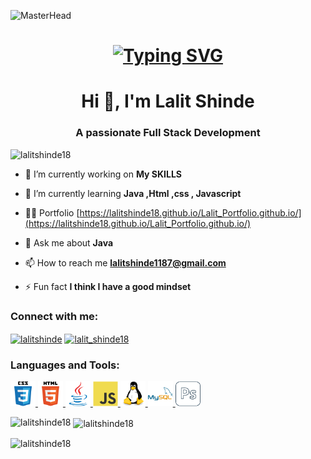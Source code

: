 ![MasterHead](https://user-images.githubusercontent.com/74038190/241765440-80728820-e06b-4f96-9c9e-9df46f0cc0a5.gif)
<h1 align="center">
<a href="https://git.io/typing-svg"><img src="https://readme-typing-svg.demolab.com?font=Fira+Code&pause=1000&color=1AB0F7&random=false&width=435&lines=Welcome+TO+My+GITHUB+PROFILE" alt="Typing SVG" /></a>
</h1>
<h1 align="center">Hi 👋, I'm Lalit Shinde</h1>
<h3 align="center">A passionate Full Stack Development</h3>

<p align="left"> <img src="https://komarev.com/ghpvc/?username=lalitshinde18&label=Profile%20views&color=0e75b6&style=flat" alt="lalitshinde18" /> </p>

- 🔭 I’m currently working on **My SKILLS**

- 🌱 I’m currently learning **Java ,Html ,css , Javascript**

- 👨‍💻 Portfolio [https://lalitshinde18.github.io/Lalit_Portfolio.github.io/](https://lalitshinde18.github.io/Lalit_Portfolio.github.io/)

- 💬 Ask me about **Java**

- 📫 How to reach me **lalitshinde1187@gmail.com**

- ⚡ Fun fact **I think I have a good mindset**

<h3 align="left">Connect with me:</h3>
<p align="left">
<a href="https://linkedin.com/in/lalitshinde" target="blank"><img align="center" src="https://raw.githubusercontent.com/rahuldkjain/github-profile-readme-generator/master/src/images/icons/Social/linked-in-alt.svg" alt="lalitshinde" height="30" width="40" /></a>
<a href="https://instagram.com/lalit_shinde18" target="blank"><img align="center" src="https://raw.githubusercontent.com/rahuldkjain/github-profile-readme-generator/master/src/images/icons/Social/instagram.svg" alt="lalit_shinde18" height="30" width="40" /></a>
</p>

<h3 align="left">Languages and Tools:</h3>
<p align="left"> <a href="https://www.w3schools.com/css/" target="_blank" rel="noreferrer"> <img src="https://raw.githubusercontent.com/devicons/devicon/master/icons/css3/css3-original-wordmark.svg" alt="css3" width="40" height="40"/> </a> <a href="https://www.w3.org/html/" target="_blank" rel="noreferrer"> <img src="https://raw.githubusercontent.com/devicons/devicon/master/icons/html5/html5-original-wordmark.svg" alt="html5" width="40" height="40"/> </a> <a href="https://www.java.com" target="_blank" rel="noreferrer"> <img src="https://raw.githubusercontent.com/devicons/devicon/master/icons/java/java-original.svg" alt="java" width="40" height="40"/> </a> <a href="https://developer.mozilla.org/en-US/docs/Web/JavaScript" target="_blank" rel="noreferrer"> <img src="https://raw.githubusercontent.com/devicons/devicon/master/icons/javascript/javascript-original.svg" alt="javascript" width="40" height="40"/> </a> <a href="https://www.linux.org/" target="_blank" rel="noreferrer"> <img src="https://raw.githubusercontent.com/devicons/devicon/master/icons/linux/linux-original.svg" alt="linux" width="40" height="40"/> </a> <a href="https://www.mysql.com/" target="_blank" rel="noreferrer"> <img src="https://raw.githubusercontent.com/devicons/devicon/master/icons/mysql/mysql-original-wordmark.svg" alt="mysql" width="40" height="40"/> </a> <a href="https://www.photoshop.com/en" target="_blank" rel="noreferrer"> <img src="https://raw.githubusercontent.com/devicons/devicon/master/icons/photoshop/photoshop-line.svg" alt="photoshop" width="40" height="40"/> </a> </p>

<p><img align="left" src="https://github-readme-stats.vercel.app/api/top-langs?username=lalitshinde18&show_icons=true&locale=en&layout=compact" alt="lalitshinde18" /></p>

<p>&nbsp;<img align="center" src="https://github-readme-stats.vercel.app/api?username=lalitshinde18&show_icons=true&locale=en" alt="lalitshinde18" /></p>

<p><img align="center" src="https://github-readme-streak-stats.herokuapp.com/?user=lalitshinde18&" alt="lalitshinde18" /></p>

